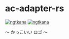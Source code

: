 # ac-adapter-rs

[![ngtkana](https://img.shields.io/endpoint?url=https%3A%2F%2Fatcoder-badges.now.sh%2Fapi%2Fatcoder%2Fjson%2Fngtkana)](https://atcoder.jp/users/ngtkana)
[![ngtkana](https://img.shields.io/endpoint?url=https%3A%2F%2Fatcoder-badges.now.sh%2Fapi%2Fcodeforces%2Fjson%2Fngtkana)](https://codeforces.com/profile/ngtkana)

〜 かっこいい ロゴ 〜


